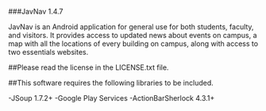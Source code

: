 ###JavNav 1.4.7

JavNav is an Android application for general use for both students, faculty,
and visitors.  It provides access to updated news about events on campus, a
map with all the locations of every building on campus, along with access to
two essentials websites.

##Please read the license in the LICENSE.txt file.

##This software requires the following libraries to be included.

-JSoup 1.7.2+
-Google Play Services
-ActionBarSherlock 4.3.1+

